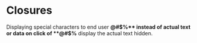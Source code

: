 # Closures
Displaying special characters to end user **@#$%** instead of actual text or data
on click of **@#$%** display the actual text hidden.
